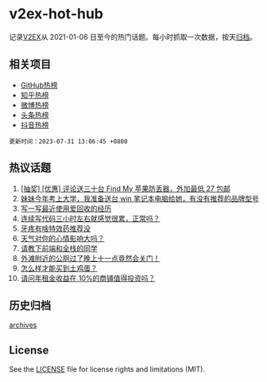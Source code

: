 # v2ex-hot-hub

 记录[V2EX](https://www.v2ex.com/)从 2021-01-06 日至今的热门话题。每小时抓取一次数据，按天[归档](archives)。
 
 ## 相关项目

- [GitHub热榜](https://github.com/lonnyzhang423/github-hot-hub)
- [知乎热榜](https://github.com/lonnyzhang423/zhihu-hot-hub)
- [微博热榜](https://github.com/lonnyzhang423/weibo-hot-hub)
- [头条热榜](https://github.com/lonnyzhang423/toutiao-hot-hub)
- [抖音热榜](https://github.com/lonnyzhang423/douyin-hot-hub)


 `更新时间：2023-07-31 13:06:45 +0800`

## 热议话题

1. [[抽奖] [优惠] 评论送三十台 Find My 苹果防丢器，外加最低 27 包邮](https://www.v2ex.com/t/961108)
1. [妹妹今年考上大学，我准备送台 win 笔记本电脑给她，有没有推荐的品牌型号](https://www.v2ex.com/t/960951)
1. [写一写最近使用爱回收的经历](https://www.v2ex.com/t/960987)
1. [连续写代码三小时左右就感觉很累，正常吗？](https://www.v2ex.com/t/960969)
1. [牙疼有啥特效药推荐没](https://www.v2ex.com/t/961066)
1. [天气对你的心情影响大吗？](https://www.v2ex.com/t/960956)
1. [请教下前端和全栈的同学](https://www.v2ex.com/t/961053)
1. [外滩附近的公厕过了晚上十一点竟然会关门！](https://www.v2ex.com/t/961085)
1. [怎么样才能买到土鸡蛋？](https://www.v2ex.com/t/961089)
1. [请问年租金收益在 10%的商铺值得投资吗？](https://www.v2ex.com/t/960972)

## 历史归档

[archives](archives)

## License

See the [LICENSE](LICENSE) file for license rights and limitations (MIT).
